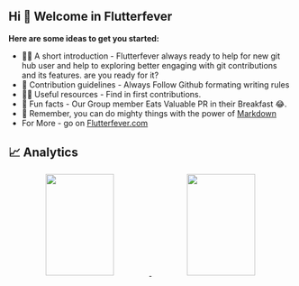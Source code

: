 ## Hi  👋 Welcome in Flutterfever

**Here are some ideas to get you started:**

- 🙋‍♀️ A short introduction - Flutterfever always ready to help for new git hub user and help to exploring better engaging with git contributions and its features. are you ready for it?
- 🌈 Contribution guidelines - Always Follow Github formating writing rules
- 👩‍💻 Useful resources - Find in  first contributions.
- 🍿 Fun facts - Our Group member Eats Valuable PR in their Breakfast 😂.
- 🧙 Remember, you can do mighty things with the power of [Markdown](https://docs.github.com/github/writing-on-github/getting-started-with-writing-and-formatting-on-github/basic-writing-and-formatting-syntax)
- For More - go on [Flutterfever.com](https://flutterfever.com)
## 📈 Analytics

<p align="center">
<a href="https://github.com/Git-got-group">
  <img height="180em" width="49%" margin-right="15px" src="https://github-readme-stats-eight-theta.vercel.app/api?username=Git-got-group&theme=radical&show_icons=true&include_all_commits=false&count_private=true"/>
  <img height="180em" width="49%" src="https://streak-stats.demolab.com?user=Git-got-group&theme=transparent&date_format=%5BY%20%5DM%20j&theme=radical"/>
</a>
</p>
